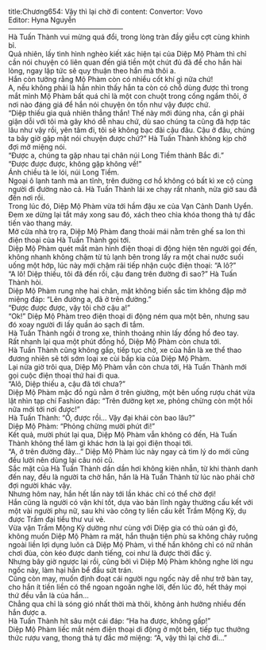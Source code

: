title:Chương654: Vậy thì lại chờ đi
content:
Convertor: Vovo<br>Editor: Hyna Nguyễn<br>————————————————–<br>Hà Tuấn Thành vui mừng quá đổi, trong lòng tràn đầy giễu cợt cùng khinh bỉ.<br>Quả nhiên, lấy tình hình nghèo kiết xác hiện tại của Diệp Mộ Phàm thì chỉ cần nói chuyện có liên quan đến giá tiền một chút đủ đã để cho hắn hài lòng, ngay lập tức sẽ quy thuận theo hắn mà thôi a.<br>Hắn còn tưởng rằng Mộ Phàm còn có nhiều cốt khí gì nữa chứ!<br>A, nếu không phải là hắn nhìn thấy hắn ta còn có chỗ dùng được thì trong mắt mình Mộ Phàm bất quá chỉ là một con chuột trong cống ngầm thôi, ở nơi nào đáng giá để hắn nói chuyện ôn tồn như vậy được chứ.<br>“Diệp thiếu gia quả nhiên thẳng thắn! Thế này mới đúng nha, cần gì phải giận dỗi với tôi mà gây khó dễ nhau chứ, dù sao chúng ta cũng đã hợp tác lâu như vậy rồi, yên tâm đi, tôi sẽ không bạc đãi cậu đâu. Cậu ở đâu, chúng ta bây giờ gặp mặt nói chuyện được chứ?” Hà Tuấn Thành không kịp chờ đợi mở miệng nói.<br>“Được a, chúng ta gặp nhau tại chân núi Long Tiềm thành Bắc đi.”<br>“Được được được, không gặp không về!”<br>Ánh chiều tà le lói, núi Long Tiềm.<br>Ngoại ô lạnh tanh mà an tĩnh, trên đường cơ hồ không có bất kì xe cộ cùng người đi đường nào cả. Hà Tuấn Thành lái xe chạy rất nhanh, nửa giờ sau đã đến nơi rồi.<br>Trong lúc đó, Diệp Mộ Phàm vừa tới hầm đậu xe của Vạn Cảnh Danh Uyển.<br>Đem xe dừng lại tắt máy xong sau đó, xách theo chìa khóa thong thả tự đắc tiến vào thang máy.<br>Mở cửa nhà trọ ra, Diệp Mộ Phàm đang thoải mái nằm trên ghế sa lon thì điện thoại của Hà Tuấn Thành gọi tới.<br>Diệp Mộ Phàm quét mắt màn hình điện thoại di động hiện tên người gọi đến, không nhanh không chậm từ tủ lạnh bên trong lấy ra một chai nước suối uống một hớp, lúc này mới chậm rãi tiếp nhận cuộc điện thoại: “A lô?”<br>“A lô! Diệp thiếu, tôi đã đến rồi, cậu đang trên đường đi sao?” Hà Tuấn Thành hỏi.<br>Diệp Mộ Phàm rung nhẹ hai chân, mặt không biến sắc tim không đập mở miệng đáp: “Lên đường a, đã ở trên đường.”<br>“Được được được, vậy tôi chờ cậu a!”<br>“Ok!” Diệp Mộ Phàm treo điện thoại di động ném qua một bên, nhưng sau đó xoay người đi lấy quần áo sạch đi tắm.<br>Hà Tuấn Thành ngồi ở trong xe, thỉnh thoảng nhìn lấy đồng hồ đeo tay.<br>Rất nhanh lại qua một phút đồng hồ, Diệp Mộ Phàm còn chưa tới.<br>Hà Tuấn Thành cũng không gấp, tiếp tục chờ, xe của hắn là xe thể thao đương nhiên sẽ tới sớm loại xe cùi bắp kia của Diệp Mộ Phàm.<br>Lại nửa giờ trôi qua, Diệp Mộ Phàm vẫn còn chưa tới, Hà Tuấn Thành mới gọi cuộc điện thoại thứ hai đi qua.<br>“Alô, Diệp thiếu a, cậu đã tới chưa?”<br>Diệp Mộ Phàm mặc đồ ngủ nằm ở trên giường, một bên uống rượu chát vừa lật nhìn tạp chí Fashion đáp: “Trên đường kẹt xe, phỏng chừng còn một hồi nữa mới tới nơi được!”<br>Hà Tuấn Thành: “Ồ, được rồi… Vậy đại khái còn bao lâu?”<br>Diệp Mộ Phàm: “Phỏng chừng mười phút đi!”<br>Kết quả, mười phút lại qua, Diệp Mộ Phàm vẫn không có đến, Hà Tuấn Thành không thể làm gì khác hơn là lại gọi điện thoại tới.<br>“A, ở trên đường đây…” Diệp Mộ Phàm lúc này ngay cả tìm lý do mới cũng đều lười nên dùng lại câu nói cũ.<br>Sắc mặt của Hà Tuấn Thành dần dần hơi không kiên nhẫn, từ khi thành danh đến nay, đều là người ta chờ hắn, hắn là Hà Tuấn Thành từ lúc nào phải chờ đợi người khác vậy.<br>Nhưng hôm nay, hắn hết lần này tới lần khác chỉ có thể chờ đợi!<br>Hắn cũng là người có vận khí tốt, dựa vào bản lĩnh ngày thường cấu kết với một vài người phụ nữ, sau khi vào công ty liền cấu kết Trầm Mộng Kỳ, dụ được Trầm đại tiểu thư vui vẻ.<br>Vừa vặn Trầm Mộng Kỳ dường như cùng với Diệp gia có thù oán gì đó, không muốn Diệp Mộ Phàm ra mặt, hắn thuận tiện phù sa không chảy ruộng ngoài liền lợi dụng luôn cả Diệp Mộ Phàm, vì thế hắn không chỉ có nữ nhân chơi đùa, còn kéo được danh tiếng, coi như là được thời đắc ý.<br>Nhưng bây giờ ngược lại rồi, cũng bởi vì Diệp Mộ Phàm không nghe lời ngu ngốc này, làm hại hắn bể đầu sứt trán.<br>Cũng còn may, muốn định đoạt cái người ngu ngốc này dễ như trở bàn tay, cho hắn ít tiền liền có thể ngoan ngoãn nghe lời, đến lúc đó, hết thảy mọi thứ đều vẫn là của hắn…<br>Chẳng qua chỉ là sóng gió nhất thời mà thôi, không ảnh hưởng nhiều đến hắn được a.<br>Hà Tuấn Thành hít sâu một cái đáp: “Ha ha được, không gấp!”<br>Diệp Mộ Phàm liếc mắt ném điện thoại di động ở một bên, tiếp tục thưởng thức rượu vang, thong thả tự đắc mở miệng: “A, vậy thì lại chờ đi…”